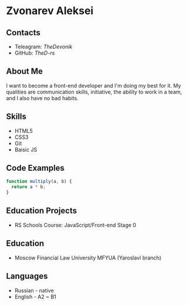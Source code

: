 # Zvonarev Aleksei

## Contacts

- Teleagram: _TheDevonik_
- GitHub: _TheD-rs_

## About Me

I want to become a front-end developer and I'm doing my best for it. My qualities are communication skills, initiative, the ability to work in a team, and I also have no bad habits.

## Skills

- HTML5
- CSS3
- Git
- Baisic JS

## Code Examples

```javascript
function multiply(a, b) {
  return a * b;
}
```

## Education Projects

- RS Schools Course: JavaScript/Front-end Stage 0

## Education

- Moscow Financial Law University MFYUA (Yaroslavl branch)

## Languages

- Russian - native
- English - A2 ~ B1
